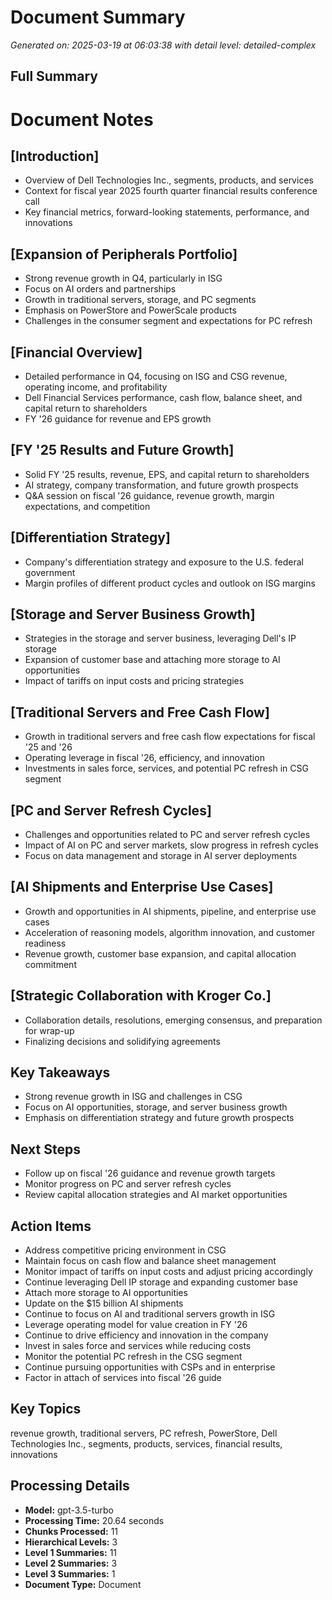 # Document Summary

*Generated on: 2025-03-19 at 06:03:38 with detail level: detailed-complex*

## Full Summary

# Document Notes

## [Introduction]
- Overview of Dell Technologies Inc., segments, products, and services
- Context for fiscal year 2025 fourth quarter financial results conference call
- Key financial metrics, forward-looking statements, performance, and innovations

## [Expansion of Peripherals Portfolio]
- Strong revenue growth in Q4, particularly in ISG
- Focus on AI orders and partnerships
- Growth in traditional servers, storage, and PC segments
- Emphasis on PowerStore and PowerScale products
- Challenges in the consumer segment and expectations for PC refresh

## [Financial Overview]
- Detailed performance in Q4, focusing on ISG and CSG revenue, operating income, and profitability
- Dell Financial Services performance, cash flow, balance sheet, and capital return to shareholders
- FY '26 guidance for revenue and EPS growth

## [FY '25 Results and Future Growth]
- Solid FY '25 results, revenue, EPS, and capital return to shareholders
- AI strategy, company transformation, and future growth prospects
- Q&A session on fiscal '26 guidance, revenue growth, margin expectations, and competition

## [Differentiation Strategy]
- Company's differentiation strategy and exposure to the U.S. federal government
- Margin profiles of different product cycles and outlook on ISG margins

## [Storage and Server Business Growth]
- Strategies in the storage and server business, leveraging Dell's IP storage
- Expansion of customer base and attaching more storage to AI opportunities
- Impact of tariffs on input costs and pricing strategies

## [Traditional Servers and Free Cash Flow]
- Growth in traditional servers and free cash flow expectations for fiscal '25 and '26
- Operating leverage in fiscal '26, efficiency, and innovation
- Investments in sales force, services, and potential PC refresh in CSG segment

## [PC and Server Refresh Cycles]
- Challenges and opportunities related to PC and server refresh cycles
- Impact of AI on PC and server markets, slow progress in refresh cycles
- Focus on data management and storage in AI server deployments

## [AI Shipments and Enterprise Use Cases]
- Growth and opportunities in AI shipments, pipeline, and enterprise use cases
- Acceleration of reasoning models, algorithm innovation, and customer readiness
- Revenue growth, customer base expansion, and capital allocation commitment

## [Strategic Collaboration with Kroger Co.]
- Collaboration details, resolutions, emerging consensus, and preparation for wrap-up
- Finalizing decisions and solidifying agreements

## Key Takeaways
- Strong revenue growth in ISG and challenges in CSG
- Focus on AI opportunities, storage, and server business growth
- Emphasis on differentiation strategy and future growth prospects

## Next Steps
- Follow up on fiscal '26 guidance and revenue growth targets
- Monitor progress on PC and server refresh cycles
- Review capital allocation strategies and AI market opportunities

## Action Items

- Address competitive pricing environment in CSG
- Maintain focus on cash flow and balance sheet management
- Monitor impact of tariffs on input costs and adjust pricing accordingly
- Continue leveraging Dell IP storage and expanding customer base
- Attach more storage to AI opportunities
- Update on the $15 billion AI shipments
- Continue to focus on AI and traditional servers growth in ISG
- Leverage operating model for value creation in FY '26
- Continue to drive efficiency and innovation in the company
- Invest in sales force and services while reducing costs
- Monitor the potential PC refresh in the CSG segment
- Continue pursuing opportunities with CSPs and in enterprise
- Factor in attach of services into fiscal '26 guide

## Key Topics

revenue growth, traditional servers, PC refresh, PowerStore, Dell Technologies Inc., segments, products, services, financial results, innovations

## Processing Details

- **Model:** gpt-3.5-turbo
- **Processing Time:** 20.64 seconds
- **Chunks Processed:** 11
- **Hierarchical Levels:** 3
- **Level 1 Summaries:** 11
- **Level 2 Summaries:** 3
- **Level 3 Summaries:** 1
- **Document Type:** Document
